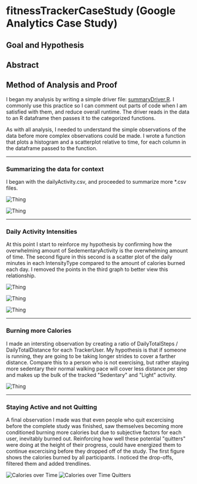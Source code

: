 # fitnessTrackerCaseStudy (Google Analytics Case Study)

## Goal and Hypothesis

## Abstract

## Method of Analysis and Proof

I began my analysis by writing a simple driver file: [summaryDriver.R](summaryDriver.R). I commonly use this practice so I can comment out parts of code when I am satisfied with them, and reduce overall runtime.  The driver reads in the data to an R dataframe then passes it to the categorized functions.

As with all analysis, I needed to understand the simple observations of the data before more complex observations could be made.  I wrote a function that plots a histogram and a scatterplot relative to time, for each column in the dataframe passed to the function.  
___
### Summarizing the data for context

I began with the dailyActivity.csv, and proceeded to summarize more *.csv files. 

![Thing](plots\dailyActivity_merged\SummaryHist_Calories_byCount.png)

![Thing](plots\dailyActivity_merged\SummaryScatter_Calories_byId.png)
___
### Daily Activity Intensities


At this point I start to reinforce my hypothesis by confirming how the overwhelming amount of SedementaryActivity is the overwhelming amount of time.  The second figure in this second is a scatter plot of the daily minutes in each IntensityType compared to the amount of calories burned each day.  I removed the points in the third graph to better view this relationship.

![Thing](plots\dailyActivity_merged\TypeMinutes_ByID.png)

![Thing](plots\dailyActivity_merged\CaloriesbyMinutes_ByTypeTrend.png)

![Thing](plots\dailyActivity_merged\CaloriesbyMinutes_ByTypeTrendOnly.png)

___
### Burning more Calories

I made an intersting observation by creating a ratio of DailyTotalSteps / DailyTotalDistance for each TrackerUser.  My hypothesis is that if someone is running, they are going to be taking longer strides to cover a farther distance.  Compare this to a person who is not exercising, but rather staying more sedentary their normal walking pace will cover less distance per step and makes up the bulk of the tracked "Sedentary" and "Light" activity.

![Thing](plots\dailyActivity_merged\CaloriesandStep-DistanceRatio.png)

___
###  Staying Active and not Quitting

A final observation I made was that even people who quit excercising before the complete study was finished, saw themselves becoming more conditioned burning more calories but due to subjective factors for each user, inevitably burned out.  Reinforcing how well these potential "quitters" were doing at the height of their progress, could have energized them to continue excercising before they dropped off of the study.  The first figure shows the calories burned by all participants.  I noticed the drop-offs, filtered them and added trendlines.

![Calories over Time](/plots/dailyCalories_merged/CaloriesOverTime.png)
![Calories over Time Quitters](plots\dailyCalories_merged\QuittersCaloriesOverTime.png)